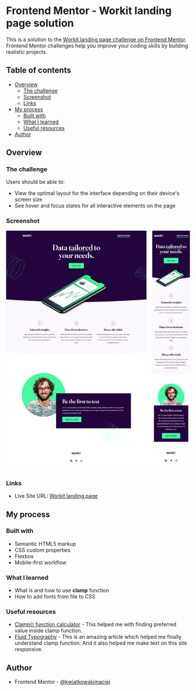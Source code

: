 # Frontend Mentor - Workit landing page solution

This is a solution to the [Workit landing page challenge on Frontend Mentor](https://www.frontendmentor.io/challenges/workit-landing-page-2fYnyle5lu). Frontend Mentor challenges help you improve your coding skills by building realistic projects.

## Table of contents

- [Overview](#overview)
  - [The challenge](#the-challenge)
  - [Screenshot](#screenshot)
  - [Links](#links)
- [My process](#my-process)
  - [Built with](#built-with)
  - [What I learned](#what-i-learned)
  - [Useful resources](#useful-resources)
- [Author](#author)

## Overview

### The challenge

Users should be able to:

- View the optimal layout for the interface depending on their device's screen size
- See hover and focus states for all interactive elements on the page

### Screenshot

![](./screenshot.png)

### Links

- Live Site URL: [Workit landing page](https://kwiatkowskimaciej.github.io/workit-landing-page/)

## My process

### Built with

- Semantic HTML5 markup
- CSS custom properties
- Flexbox
- Mobile-first workflow

### What I learned

- What is and how to use **clamp** function
- How to add fonts from file to CSS

### Useful resources

- [Clamp() function calculator](https://www.marcbacon.com/tools/clamp-calculator/) - This helped me with finding preferred value inside clamp function.
- [Fluid Typography](https://css-tricks.com/snippets/css/fluid-typography/) - This is an amazing article which helped me finally understand clamp function. And it also helped me make text on this site responsive.

## Author

- Frontend Mentor - [@kwiatkowskimaciej](https://www.frontendmentor.io/profile/kwiatkowskimaciej)
